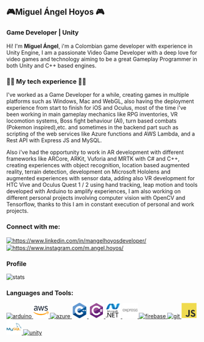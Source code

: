<h2> 🎮Miguel Ángel Hoyos 🎮 </h2>

<h3>  Game Developer | Unity </h3>
 
 Hi! I'm **Miguel Ángel**, i'm a Colombian game developer with experience in Unity Engine, I am a passionate Video Game Developer with a deep love for video games and technology aiming to be a great Gameplay Programmer in both Unity and C++ based engines.
 

<h3> 🧑‍💼 My tech experience 🧑‍💼</h3>

I've worked as a Game Developer for a while, creating games in multiple platforms such as Windows, Mac and WebGL, also having the deployment experience from start to finish for iOS and Oculus, most of the time i've been working in main gameplay mechanics like RPG inventories, VR locomotion systems, Boss fight behaviour (AI), turn based combats (Pokemon inspired),etc. and sometimes in the backend part such as scripting of the web services like Azure functions and AWS Lambda, and a Rest API with Express JS and MySQL.

Also i've had the opportunity to work in AR development with different frameworks like ARCore, ARKit, Vuforia and MRTK with C# and C++, creating experiences with object recognition, location based augmented reality, terrain detection, development on Microsoft Hololens and augmented experiences with sensor data, adding also VR development for HTC Vive and Oculus Quest 1 / 2 using hand tracking, leap motion and tools developed with Arduino to amplify experiences, I am also working on different personal projects involving computer vision with OpenCV and Tensorflow, thanks to this I am in constant execution of personal and work projects. 

<h3 align="left">Connect with me:</h3>
<p align="left">
<a href="https://www.linkedin.com/in/mangelhoyosdeveloper/" target="blank"><img align="center" src="https://raw.githubusercontent.com/rahuldkjain/github-profile-readme-generator/master/src/images/icons/Social/linked-in-alt.svg" alt="https://www.linkedin.com/in/mangelhoyosdeveloper/" height="30" width="40" /></a>
<a href="https://www.instagram.com/m.angel.hoyos/" target="blank"><img align="center" src="https://raw.githubusercontent.com/rahuldkjain/github-profile-readme-generator/master/src/images/icons/Social/instagram.svg" alt="https://www.instagram.com/m.angel.hoyos/" height="30" width="40" /></a>
</p>

<h3> Profile</h3>

![stats](https://github-readme-stats.vercel.app/api?username=MANGELHOYOS&include_all_commits=true&show_icons=true&count_private=true&disable_animations=true&theme=tokyonight&hide=stars,contribs)

<h3 align="left">Languages and Tools:</h3>
<p align="left"> <a href="https://www.arduino.cc/" target="_blank" rel="noreferrer"> <img src="https://cdn.worldvectorlogo.com/logos/arduino-1.svg" alt="arduino" width="40" height="40"/> </a> <a href="https://aws.amazon.com" target="_blank" rel="noreferrer"> <img src="https://raw.githubusercontent.com/devicons/devicon/master/icons/amazonwebservices/amazonwebservices-original-wordmark.svg" alt="aws" width="40" height="40"/> </a> <a href="https://azure.microsoft.com/en-in/" target="_blank" rel="noreferrer"> <img src="https://www.vectorlogo.zone/logos/microsoft_azure/microsoft_azure-icon.svg" alt="azure" width="40" height="40"/> </a> <a href="https://www.w3schools.com/cpp/" target="_blank" rel="noreferrer"> <img src="https://raw.githubusercontent.com/devicons/devicon/master/icons/cplusplus/cplusplus-original.svg" alt="cplusplus" width="40" height="40"/> </a> <a href="https://www.w3schools.com/cs/" target="_blank" rel="noreferrer"> <img src="https://raw.githubusercontent.com/devicons/devicon/master/icons/csharp/csharp-original.svg" alt="csharp" width="40" height="40"/> </a> <a href="https://dotnet.microsoft.com/" target="_blank" rel="noreferrer"> <img src="https://raw.githubusercontent.com/devicons/devicon/master/icons/dot-net/dot-net-original-wordmark.svg" alt="dotnet" width="40" height="40"/> </a> <a href="https://expressjs.com" target="_blank" rel="noreferrer"> <img src="https://raw.githubusercontent.com/devicons/devicon/master/icons/express/express-original-wordmark.svg" alt="express" width="40" height="40"/> </a> <a href="https://firebase.google.com/" target="_blank" rel="noreferrer"> <img src="https://www.vectorlogo.zone/logos/firebase/firebase-icon.svg" alt="firebase" width="40" height="40"/> </a> <a href="https://git-scm.com/" target="_blank" rel="noreferrer"> <img src="https://www.vectorlogo.zone/logos/git-scm/git-scm-icon.svg" alt="git" width="40" height="40"/> </a> <a href="https://developer.mozilla.org/en-US/docs/Web/JavaScript" target="_blank" rel="noreferrer"> <img src="https://raw.githubusercontent.com/devicons/devicon/master/icons/javascript/javascript-original.svg" alt="javascript" width="40" height="40"/> </a> <a href="https://www.mysql.com/" target="_blank" rel="noreferrer"> <img src="https://raw.githubusercontent.com/devicons/devicon/master/icons/mysql/mysql-original-wordmark.svg" alt="mysql" width="40" height="40"/> </a> <a href="https://unity.com/" target="_blank" rel="noreferrer"> <img src="https://www.vectorlogo.zone/logos/unity3d/unity3d-icon.svg" alt="unity" width="40" height="40"/> </a> </p>

